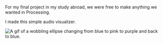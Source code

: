 For my final project in my study abroad, we were free to make anything we wanted in Processing.

I made this simple audio visualizer.

![A gif of a wobbling ellipse changing from blue to pink to purple and back to blue.](https://github.com/meghan0416/Audio-Visualizer/blob/master/finalProjv4/29-with_sound-ezgif.com-resize.gif?raw=true)
